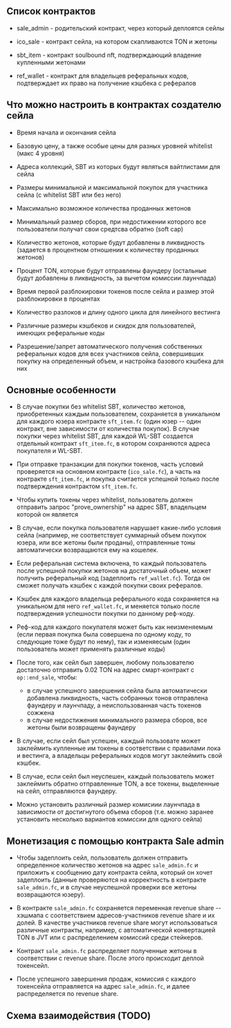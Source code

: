 ## Список контрактов
- sale_admin - родительский контракт, через который деплоятся сейлы

- ico_sale - контракт сейла, на котором скапливаются TON и жетоны

- sbt_item - контракт soulbound nft, подтверждающий владение купленными жетонами

- ref_wallet - контракт для владельцев реферальных кодов, подтверждает их право на получение кэшбека с рефералов

## Что можно настроить в контрактах создателю сейла
- Время начала и окончания сейла

- Базовую цену, а также особые цены для разных уровней whitelist (макс 4 уровня)

- Адреса коллекций, SBT из которых будут являться вайтлистами для сейла

- Размеры минимальной и максимальной покупок для участника сейла (с whitelist SBT или без него)

- Максимально возможное количества проданных жетонов

- Минимальный размер сборов, при недостижении которого все пользователи получат свои средтсва обратно (soft cap)

- Количество жетонов, которые будут добавлены в ликвидность (задается в процентном отношении к количеству проданных жетонов)

- Процент TON, которые будут отправлены фаундеру (остальные будут добавлены в ликвидность, за вычетом комиссии лаунчпада)

- Время первой разблокировки токенов после сейла и размер этой разблокировки в процентах

- Количество разлоков и длину одного цикла для линейного вестинга

- Различные размеры кэшбеков и скидок для пользователей, имеющих реферальные коды

- Разрешение/запрет автоматического получения собственных реферальных кодов для всех участников сейла, совершивших покупку на определенный объем, и настройка базового кэшбека для них

## Основные особенности
- В случае покупки без whitelist SBT, количество жетонов, приобретенных каждым пользователем, сохраняется в уникальном для каждого юзера контракте `sft_item.fc` (один юзер -- один контракт, вне зависимости от количества покупок). В случае покупки через whitelist SBT, для каждой WL-SBT создается отдельный контракт `sft_item.fc`, в котором сохраняются адреса покупателя и WL-SBT.

- При отправке транзакции для покупки токенов, часть условий проверяется на основном контракте (`ico_sale.fc`), а часть на контракте `sft_item.fc`, и покупка считается успешной только после подтверждения контрактом `sft_item.fc`.

- Чтобы купить токены через whitelist, пользователь должен отправить запрос "prove_ownership" на адрес SBT, владельцем которой он является

- В случае, если покупка пользователя нарушает какие-либо условия сейла (например, не соответствует суммарный объем покупок юзера, или все жетоны были проданы), отправленные тоны автоматически возвращаются ему на кошелек.

- Если реферальная система включена, то каждый пользователь после успешной покупки жетонов на достаточный объем, может получить реферальный код (задеплоить `ref_wallet.fc`). Тогда он сможет получать кэшбек с каждой покупки своих рефералов.

- Кэшбек для каждого владельца реферального кода сохраняется на уникальном для него `ref_wallet.fc`, и меняется только после подтверждения успешности покупки по данному реф-коду.

- Реф-код для каждого покупателя может быть как неизменяемым (если первая покупка была совершена по одному коду, то следующие тоже будут по нему), так и изменяесым (один пользователь может применять различные коды)

- После того, как сейл был завершен, любому пользователю достаточно отправить 0.02 TON на адрес смарт-контракт с `op::end_sale`, чтобы:
    * в случае успешного завершения сейла была автоматически добавлена ликвидность, часть собранных тонов отправлена фаундеру и лаунчпаду, а неиспользованная часть токенов сожжена
    * в случае недостижения минимального размера сборов, все жетоны были возвращены фаундеру

- В случае, если сейл был успешен, каждый пользовате может заклеймить купленные им токены в соответствии с правилами лока и вестинга, а владельцы реферальных кодов могут заклеймить свой кэшбек.

- В случае, если сейл был неуспешен, каждый пользователь может заклеймить обратно отправленные TON, а все токены, выделенные на сейл, отправляются фаундеру.

- Можно установить различный размер комисиии лаунчпада в зависимости от достигнутого объема сборов (т.е. можно заранее установить несколько вариантов комиссии для одного сейла)

## Монетизация с помощью контракта Sale admin

- Чтобы задеплоить сейл, пользователь должен отправить определенное количество жетонов на адрес `sale_admin.fc` и приложить к сообщению дату контракта сейла, который он хочет задеплоить (данные проверяются на корректность в контракте `sale_admin.fc`, и в случае неуспешной проверки все жетоны возвращаются юзеру).

- В контракте `sale_admin.fc` сохраняется переменная revenue share -- хэшмапа с соответствием адресов-участников revenue share и их долей. В качестве участников revenue share могут использоваться различные контракты, например, с автоматической конвертацией TON в JVT или с распределением комиссий среди стейкеров. 

- Контракт `sale_admin.fc` распределяет полученные жетоны в соответствии с revenue share. После этого происходит деплой токенсейл.

- После успешного завершения продаж, комиссия с каждого токенсейла отправляется на адрес `sale_admin.fc`, и далее распределяется по revenue share.

## Схема взаимодействия (TODO)
